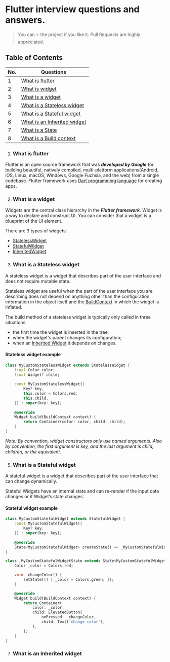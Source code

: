 # Flutter interview questions and answers.

> You can :star: the project if you like it. Pull Requests are highly appreciated.

## Table of Contents

| No. | Questions                                                                                                                                                         |
| --- | ----------------------------------------------------------------------------------------------------------------------------------------------------------------- |
| 1   | [What is flutter](#what-is-flutter)                                         |
| 2   | [What is widget](#what-is-a-widget)                                         |
| 3   | [What is a widget](#what-is-a-widget)                                         |
| 4   | [What is a Stateless widget](#what-is-a-stateless-widget)                                         |
| 5   | [What is a Stateful widget](#what-is-a-stateful-widget)                                         |
| 6   | [What is an Inherited widget](#what-is-an-inherited-widget)                                         |
| 7   | [What is a State](#what-is-a-state)                                         |
| 8   | [What is a Build context](#what-is-a-build-context)                                         |

1. ### What is flutter

Flutter is an open source framework that was ***developed by Google*** for building beautiful, natively compiled, multi-platform applications(Android, iOS, Linux, macOS, Windows, Google Fuchsia, and the web) from a single codebase. Flutter framework uses [Dart programming language](https://dart.dev/) for creating apps.

2. ### What is a widget

Widgets are the central class hierarchy in the ***Flutter framework***. Widget is a way to declare and construct UI. You can consider that a widget is a blueprint of the UI element.

There are 3 types of widgets:
 - [StatelessWidget](#what-is-a-stateless-widget)
 - [StatefulWidget](#what-is-a-stateful-widget)
 - [InheritedWidget](#what-is-an-inherited-widget)

3. ### What is a Stateless widget

A stateless widget is a widget that describes part of the user interface and does not require mutable state.

Stateless widget are useful when the part of the user interface you are describing does not depend on anything other than the configuration information in the object itself and the [BuildContext](#what-is-build-context) in which the widget is inflated.

The build method of a stateless widget is typically only called in three situations: 
 - the first time the widget is inserted in the tree;
 - when the widget's parent changes its configuration;
 - when an [Inherited Widget](#what-is-inherited-widget) it depends on changes.

#### Stateless widget example

```dart
class MyCustomStatelessWidget extends StatelessWidget {
    final Color color;
    final Widget? child;
    
    const MyCustomStatelessWidget({ 
        Key? key,
        this.color = Colors.red,
        this.child,
    }) : super(key: key);
 
    @override
    Widget build(BuildContext context) {
        return Container(color: color, child: child);
    }
}
```

*Note: By convention, widget constructors only use named arguments. Also by convention, the first argument is key, and the last argument is child, children, or the equivalent.*

5. ### What is a Stateful widget

A stateful widget is a widget that describes part of the user interface that can change dynamically.

Stateful Widgets have an internal state and can re-render if the input data changes or if Widget’s state changes.

#### Stateful widget example

```dart
class MyCustomStatefulWidget extends StatefulWidget {
    const MyCustomStatefulWidget({ 
        Key? key,
    }) : super(key: key);
 
    @override
    State<MyCustomStatefulWidget> createState() => _MyCustomStatefulWidgetState();
}

class _MyCustomStatefulWidgetState extends State<MyCustomStatefulWidget> {
    Color _color = Colors.red;

    void _changeColor() {
        setState(() { _color = Colors.green; });
    }

    @override
    Widget build(BuildContext context) {
        return Container(
            color: _color,
            child: ElevatedButton(
                onPressed: _changeColor,
                child: Text('change color'),
            ),
        );
    }
}
```
7. ### What is an Inherited widget
